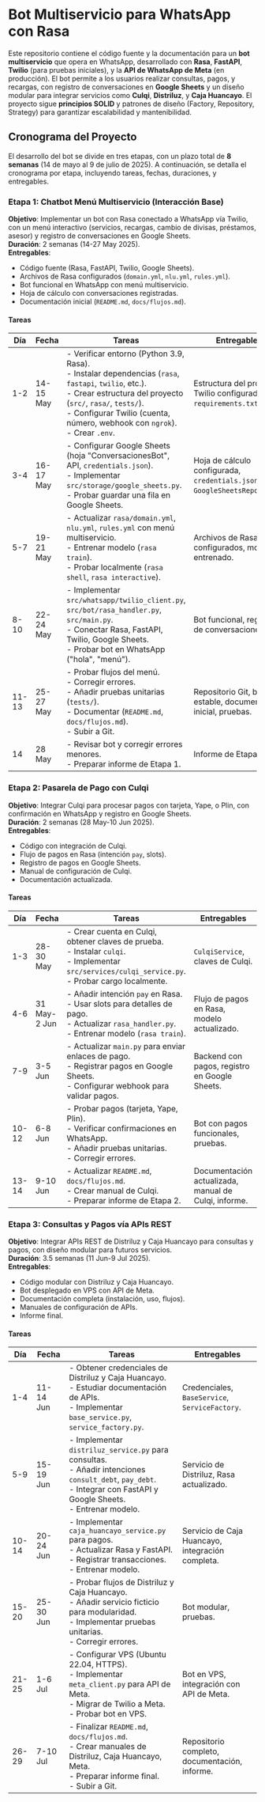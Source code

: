 # Bot Multiservicio para WhatsApp con Rasa

Este repositorio contiene el código fuente y la documentación para un **bot multiservicio** que opera en WhatsApp, desarrollado con **Rasa**, **FastAPI**, **Twilio** (para pruebas iniciales), y la **API de WhatsApp de Meta** (en producción). El bot permite a los usuarios realizar consultas, pagos, y recargas, con registro de conversaciones en **Google Sheets** y un diseño modular para integrar servicios como **Culqi**, **Distriluz**, y **Caja Huancayo**. El proyecto sigue **principios SOLID** y patrones de diseño (Factory, Repository, Strategy) para garantizar escalabilidad y mantenibilidad.

## Cronograma del Proyecto

El desarrollo del bot se divide en tres etapas, con un plazo total de **8 semanas** (14 de mayo al 9 de julio de 2025). A continuación, se detalla el cronograma por etapa, incluyendo tareas, fechas, duraciones, y entregables.

### Etapa 1: Chatbot Menú Multiservicio (Interacción Base)

**Objetivo**: Implementar un bot con Rasa conectado a WhatsApp vía Twilio, con un menú interactivo (servicios, recargas, cambio de divisas, préstamos, asesor) y registro de conversaciones en Google Sheets.  
**Duración**: 2 semanas (14-27 May 2025).  
**Entregables**:
- Código fuente (Rasa, FastAPI, Twilio, Google Sheets).
- Archivos de Rasa configurados (`domain.yml`, `nlu.yml`, `rules.yml`).
- Bot funcional en WhatsApp con menú multiservicio.
- Hoja de cálculo con conversaciones registradas.
- Documentación inicial (`README.md`, `docs/flujos.md`).

#### Tareas
| Día | Fecha | Tareas | Entregables |
|-----|-------|--------|-------------|
| 1-2 | 14-15 May | - Verificar entorno (Python 3.9, Rasa).<br>- Instalar dependencias (`rasa`, `fastapi`, `twilio`, etc.).<br>- Crear estructura del proyecto (`src/`, `rasa/`, `tests/`).<br>- Configurar Twilio (cuenta, número, webhook con `ngrok`).<br>- Crear `.env`. | Estructura del proyecto, Twilio configurado, `requirements.txt`, `.env`. |
| 3-4 | 16-17 May | - Configurar Google Sheets (hoja "ConversacionesBot", API, `credentials.json`).<br>- Implementar `src/storage/google_sheets.py`.<br>- Probar guardar una fila en Google Sheets. | Hoja de cálculo configurada, `credentials.json`, `GoogleSheetsRepository`. |
| 5-7 | 19-21 May | - Actualizar `rasa/domain.yml`, `nlu.yml`, `rules.yml` con menú multiservicio.<br>- Entrenar modelo (`rasa train`).<br>- Probar localmente (`rasa shell`, `rasa interactive`). | Archivos de Rasa configurados, modelo entrenado. |
| 8-10 | 22-24 May | - Implementar `src/whatsapp/twilio_client.py`, `src/bot/rasa_handler.py`, `src/main.py`.<br>- Conectar Rasa, FastAPI, Twilio, Google Sheets.<br>- Probar bot en WhatsApp ("hola", "menú"). | Bot funcional, registro de conversaciones. |
| 11-13 | 25-27 May | - Probar flujos del menú.<br>- Corregir errores.<br>- Añadir pruebas unitarias (`tests/`).<br>- Documentar (`README.md`, `docs/flujos.md`).<br>- Subir a Git. | Repositorio Git, bot estable, documentación inicial, pruebas. |
| 14 | 28 May | - Revisar bot y corregir errores menores.<br>- Preparar informe de Etapa 1. | Informe de Etapa 1. |

### Etapa 2: Pasarela de Pago con Culqi

**Objetivo**: Integrar Culqi para procesar pagos con tarjeta, Yape, o Plin, con confirmación en WhatsApp y registro en Google Sheets.  
**Duración**: 2 semanas (28 May-10 Jun 2025).  
**Entregables**:
- Código con integración de Culqi.
- Flujo de pagos en Rasa (intención `pay`, slots).
- Registro de pagos en Google Sheets.
- Manual de configuración de Culqi.
- Documentación actualizada.

#### Tareas
| Día | Fecha | Tareas | Entregables |
|-----|-------|--------|-------------|
| 1-3 | 28-30 May | - Crear cuenta en Culqi, obtener claves de prueba.<br>- Instalar `culqi`.<br>- Implementar `src/services/culqi_service.py`.<br>- Probar cargo localmente. | `CulqiService`, claves de Culqi. |
| 4-6 | 31 May-2 Jun | - Añadir intención `pay` en Rasa.<br>- Usar slots para detalles de pago.<br>- Actualizar `rasa_handler.py`.<br>- Entrenar modelo (`rasa train`). | Flujo de pagos en Rasa, modelo actualizado. |
| 7-9 | 3-5 Jun | - Actualizar `main.py` para enviar enlaces de pago.<br>- Registrar pagos en Google Sheets.<br>- Configurar webhook para validar pagos. | Backend con pagos, registro en Google Sheets. |
| 10-12 | 6-8 Jun | - Probar pagos (tarjeta, Yape, Plin).<br>- Verificar confirmaciones en WhatsApp.<br>- Añadir pruebas unitarias.<br>- Corregir errores. | Bot con pagos funcionales, pruebas. |
| 13-14 | 9-10 Jun | - Actualizar `README.md`, `docs/flujos.md`.<br>- Crear manual de Culqi.<br>- Preparar informe de Etapa 2. | Documentación actualizada, manual de Culqi, informe. |

### Etapa 3: Consultas y Pagos vía APIs REST

**Objetivo**: Integrar APIs REST de Distriluz y Caja Huancayo para consultas y pagos, con diseño modular para futuros servicios.  
**Duración**: 3.5 semanas (11 Jun-9 Jul 2025).  
**Entregables**:
- Código modular con Distriluz y Caja Huancayo.
- Bot desplegado en VPS con API de Meta.
- Documentación completa (instalación, uso, flujos).
- Manuales de configuración de APIs.
- Informe final.

#### Tareas
| Día | Fecha | Tareas | Entregables |
|-----|-------|--------|-------------|
| 1-4 | 11-14 Jun | - Obtener credenciales de Distriluz y Caja Huancayo.<br>- Estudiar documentación de APIs.<br>- Implementar `base_service.py`, `service_factory.py`. | Credenciales, `BaseService`, `ServiceFactory`. |
| 5-9 | 15-19 Jun | - Implementar `distriluz_service.py` para consultas.<br>- Añadir intenciones `consult_debt`, `pay_debt`.<br>- Integrar con FastAPI y Google Sheets.<br>- Entrenar modelo. | Servicio de Distriluz, Rasa actualizado. |
| 10-14 | 20-24 Jun | - Implementar `caja_huancayo_service.py` para pagos.<br>- Actualizar Rasa y FastAPI.<br>- Registrar transacciones.<br>- Entrenar modelo. | Servicio de Caja Huancayo, integración completa. |
| 15-20 | 25-30 Jun | - Probar flujos de Distriluz y Caja Huancayo.<br>- Añadir servicio ficticio para modularidad.<br>- Implementar pruebas unitarias.<br>- Corregir errores. | Bot modular, pruebas. |
| 21-25 | 1-6 Jul | - Configurar VPS (Ubuntu 22.04, HTTPS).<br>- Implementar `meta_client.py` para API de Meta.<br>- Migrar de Twilio a Meta.<br>- Probar bot en VPS. | Bot en VPS, integración con API de Meta. |
| 26-29 | 7-10 Jul | - Finalizar `README.md`, `docs/flujos.md`.<br>- Crear manuales de Distriluz, Caja Huancayo, Meta.<br>- Preparar informe final.<br>- Subir a Git. | Repositorio completo, documentación, informe. |
